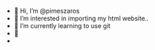 - 👋 Hi, I’m @pimeszaros
- 👀 I’m interested in importing my html website..
- 🌱 I’m currently learning to use git
- 💞️
- 

<!---
pimeszaros/pimeszaros is a ✨ special ✨ repository because its `README.md` (this file) appears on your GitHub profile.
You can click the Preview link to take a look at your changes.
--->
